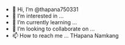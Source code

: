 - 👋 Hi, I’m @thapana750331
- 👀 I’m interested in ...
- 🌱 I’m currently learning ...
- 💞️ I’m looking to collaborate on ...
- 📫 How to reach me ...
THapana Namkang
<!---
thapana750331/thapana750331 is a ✨ special ✨ repository because its `README.md` (this file) appears on your GitHub profile.
You can click the Preview link to take a look at your changes.
Thapana Namkang
--->
